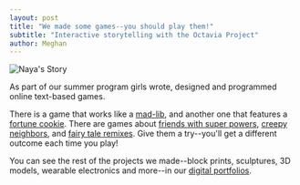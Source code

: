```yaml
---
layout: post
title: "We made some games--you should play them!"
subtitle: "Interactive storytelling with the Octavia Project"
author: Meghan
---
```

![Naya's Story](http://octaviaproject.github.io/assets/img/photos/Naya_twine2.png)  

As part of our summer program girls wrote, designed and programmed online text-based games.  

There is a game that works like a [mad-lib](http://octaviaproject.org/portfolios/isheyana/madlib.html), and another one that features a [fortune cookie](http://octaviaproject.org/portfolios/osas/yourdestiny.html). There are games about [friends with super powers](http://octaviaproject.org/portfolios/naya/nayastory.html), [creepy neighbors](http://octaviaproject.org/portfolios/samori/TheLakehouse.html), and [fairy tale remixes](http://octaviaproject.org/portfolios/diondi/goldylocks.html). Give them a try--you'll get a different outcome each time you play!

You can see the rest of the projects we made--block prints, sculptures, 3D models, wearable electronics and more--in our [digital portfolios](http://octaviaproject.org/portfolios/).
